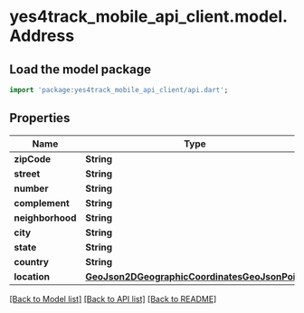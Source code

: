 # yes4track_mobile_api_client.model.Address

## Load the model package
```dart
import 'package:yes4track_mobile_api_client/api.dart';
```

## Properties
Name | Type | Description | Notes
------------ | ------------- | ------------- | -------------
**zipCode** | **String** |  | [optional] 
**street** | **String** |  | [optional] 
**number** | **String** |  | [optional] 
**complement** | **String** |  | [optional] 
**neighborhood** | **String** |  | [optional] 
**city** | **String** |  | [optional] 
**state** | **String** |  | [optional] 
**country** | **String** |  | [optional] 
**location** | [**GeoJson2DGeographicCoordinatesGeoJsonPoint**](GeoJson2DGeographicCoordinatesGeoJsonPoint.md) |  | [optional] 

[[Back to Model list]](../README.md#documentation-for-models) [[Back to API list]](../README.md#documentation-for-api-endpoints) [[Back to README]](../README.md)


